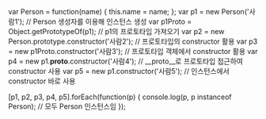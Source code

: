 var Person = function(name) {
  this.name = name;
};
var p1 = new Person('사람1');  // Person 생성자를 이용해 인스턴스 생성
var p1Proto = Object.getPrototypeOf(p1);  // p1의 프로토타입 가져오기
var p2 = new Person.prototype.constructor('사람2');  // 프로토타입의 constructor 활용
var p3 = new p1Proto.constructor('사람3');  // 프로토타입 객체에서 constructor 활용
var p4 = new p1.__proto__.constructor('사람4');  // __proto__로 프로토타입 접근하여 constructor 사용
var p5 = new p1.constructor('사람5');  // 인스턴스에서 constructor 바로 사용

[p1, p2, p3, p4, p5].forEach(function(p) {
  console.log(p, p instanceof Person);  // 모두 Person 인스턴스임
});
